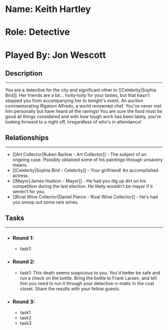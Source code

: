 # Name: Keith Hartley
# Role: Detective
# Played By: Jon Wescott

## Description
---
You are a detective for the city and significant other to [[Celebrity|Sophia Bird]]. Her friends are a bit... hoity-toity for your tastes, but that hasn't stopped you from accompanying her to tonight's event. An auction commemorating Rigatoni Alfredo, a world renowned chef. You've never met him personally but have heard all the ravings! You are sure the food must be good all things considered and with how tough work has been lately, you're looking forward to a night off, irregardless of who's in attendance!

## Relationships
---
- [[Art Collector|Ruben Barlow - Art Collector]]  - The subject of an ongoing case. Possibly obtained some of his paintings through unsavory means.
- [[Celebrity|Sophia Bird - Celebrity]]  - Your girlfriend! An accomplished actress.
- [[Mayor|James Hudson - Mayor]]  - He had you dig up dirt on his competition during the last election. He likely wouldn't be mayor if it weren't for you.
- [[Rival Wine Collector|Daniel Pierce - Rival Wine Collector]]  - He's had you snoop out some rare wines.

## Tasks
___
- ### Round 1: 
	- task1:
- ### Round 2:
	- task1: This death seems suspicious to you. You'd better be safe and run a check on the bottle. Bring the bottle to Frank Larsen, and tell him you need to run it through your detective-o-matic in the coat closet. Share the results with your fellow guests.
- ### Round 3:
	- task1
	- task2
	- task3